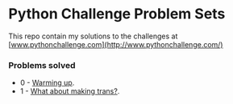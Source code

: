 # Python Challenge Problem Sets

This repo contain my solutions to the challenges at [www.pythonchallenge.com](http://www.pythonchallenge.com/)

### Problems solved

- 0 - [Warming up](http://www.pythonchallenge.com/pc/def/0.html).
- 1 - [What about making trans?](http://www.pythonchallenge.com/pc/def/map.html).